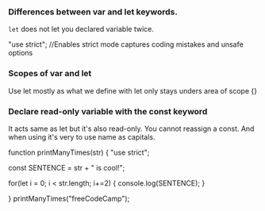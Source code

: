 ### Differences between var and let keywords.
`let` does not let you declared variable twice.

"use strict"; //Enables strict mode captures coding mistakes and unsafe options


### Scopes of var and let
Use let mostly as what we define with let only stays unders area of scope {}

### Declare read-only variable with the const keyword
It acts same as let but it's also read-only. You cannot reassign a const.
And when using it's very to use name as capitals.

function printManyTimes(str) {
  "use strict";

  const SENTENCE = str + " is cool!";
  
  for(let i = 0; i < str.length; i+=2) {
    console.log(SENTENCE);
  }

}
printManyTimes("freeCodeCamp");
